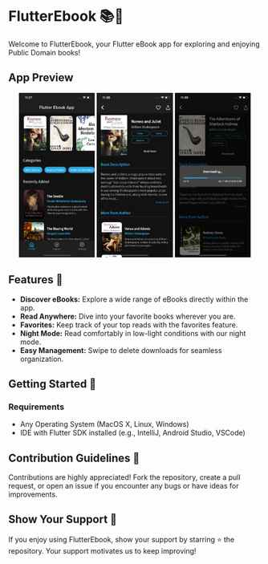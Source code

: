 # FlutterEbook 📚🌱

Welcome to FlutterEbook, your Flutter eBook app for exploring and enjoying Public Domain books!

## App Preview
<p align="center">
    <img src="assets/images/2.png" alt="Screenshot 1" width="30%">
    <img src="assets/images/4.png" alt="Screenshot 2" width="30%">
    <img src="assets/images/10.png" alt="Screenshot 3" width="30%">
</p>

## Features 🌟

- **Discover eBooks:** Explore a wide range of eBooks directly within the app.
- **Read Anywhere:** Dive into your favorite books wherever you are.
- **Favorites:** Keep track of your top reads with the favorites feature.
- **Night Mode:** Read comfortably in low-light conditions with our night mode.
- **Easy Management:** Swipe to delete downloads for seamless organization.

## Getting Started 🚀

### Requirements
- Any Operating System (MacOS X, Linux, Windows)
- IDE with Flutter SDK installed (e.g., IntelliJ, Android Studio, VSCode)

## Contribution Guidelines 🌱

Contributions are highly appreciated! Fork the repository, create a pull request, or open an issue if you encounter any bugs or have ideas for improvements.

## Show Your Support 🌿

If you enjoy using FlutterEbook, show your support by starring ⭐ the repository. Your support motivates us to keep improving!
